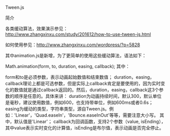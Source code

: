 Tween.js

简介

各类缓动算法，效果演示参见：http://www.zhangxinxu.com/study/201612/how-to-use-tween-js.html

如何使用参见：http://www.zhangxinxu.com/wordpress/?p=5828

其中animation.js是新增，为了更简单的使用这些缓动算法，语法如下：

Math.animation(form, to, duration, easing, callback);
其中：

form和to是必须参数，表示动画起始数值和结束数值；
duration，easing，callback理论上都是可选参数，但是实际上callback肯定是要使用的，因为实时变化的数值就是通过callback返回的。然后，duration，easing，callback这3个参数的顺序是任意的。具体来讲：
duration为动画持续时间，默认300，默认单位是毫秒，建议使用数值，例如600，也支持带单位，例如600ms或者0.6s；
easing为缓动的类型，字符串类型，源自Tween.js。例如：'Linear'，'Quad.easeIn'，'Bounce.easeInOut'等等，需要注意大小写。 其中，默认值是'Linear'；
callback为回调函数，支持2个参数（value, isEnding），其中value表示实时变化的计算值，isEnding是布尔值，表示动画是否完全停止。
